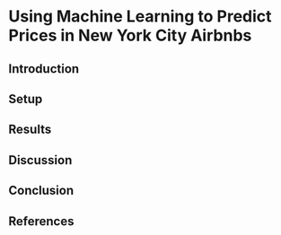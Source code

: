 # Using Machine Learning to Predict Prices in New York City Airbnbs

## Introduction

## Setup 

## Results

## Discussion

## Conclusion

## References
